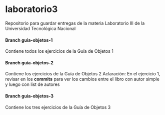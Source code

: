 # laboratorio3
Repositorio para guardar entregas de la materia Laboratorio III de la Universidad Tecnológica Nacional


#### Branch guia-objetos-1
Contiene todos los ejercicios de la Guía de Objetos 1



#### Branch guia-objetos-2
Contiene los ejercicios de la Guía de Objetos 2
Aclaración: En el ejercicio 1, revisar en los **commits** para ver los cambios entre el libro con autor simple y luego con list de autores




#### Branch guia-objetos-3
Contiene los tres ejercicios de la Guía de Objetos 3


